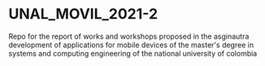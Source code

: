 # UNAL_MOVIL_2021-2
Repo for the report of works and workshops proposed in the asginautra development of applications for mobile devices of the master's degree in systems and computing engineering of the national university of colombia
